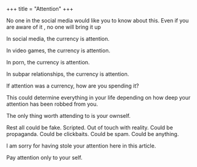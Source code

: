 +++ title = "Attention" +++

No one in the social media would like you to know about this. Even if you are aware of it , no one will bring it up

In social media, the currency is attention.

In video games, the currency is attention.

In porn, the currency is attention.

In subpar relationships, the currency is attention.

If attention was a currency, how are you spending it?

This could determine everything in your life depending on how deep your attention has been robbed from you.

The only thing worth attending to is your ownself.

Rest all could be fake. Scripted. Out of touch with reality. Could be propaganda. Could be clickbaits. Could be spam. Could be anything.

I am sorry for having stole your attention here in this article.

Pay attention only to your self.
